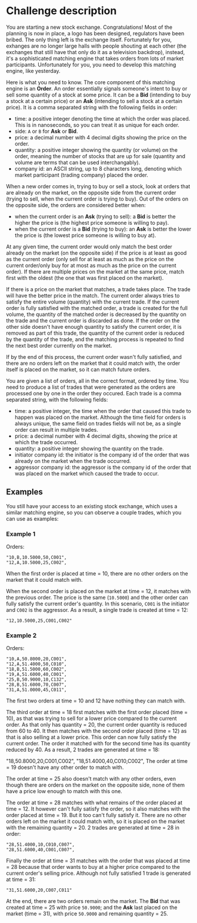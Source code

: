 # Challenge description

You are starting a new stock exchange. Congratulations! Most of the planning is now in place, a logo has been designed, regulators have been bribed. The only thing left is the exchange itself. Fortunately for you, exhanges are no longer large halls with people shouting at each other (the exchanges that still have that only do it as a television backdrop), instead, it's a sophisticated matching engine that takes orders from lots of market participants. Unfortunately for you, you need to develop this matching engine, like yesterday.

Here is what you need to know. The core component of this matching engine is an **Order**. An order essentially signals someone's intent to buy or sell some quantity of a stock at some price. It can be a **Bid** (intending to buy a stock at a certain price) or an **Ask** (intending to sell a stock at a certain price). It is a comma separated string with the following fields in order:

- time: a positive integer denoting the time at which the order was placed. This is in nanoseconds, so you can treat it as unique for each order.
- side: `A` or `B` for **Ask** or **Bid**.
- price: a decimal number with 4 decimal digits showing the price on the order.
- quantity: a positive integer showing the quantity (or volume) on the order, meaning the number of stocks that are up for sale (quantity and volume are terms that can be used interchangably).
- company id: an ASCII string, up to 8 characters long, denoting which market participant (trading company) placed the order.

When a new order comes in, trying to buy or sell a stock, look at orders that are already on the market, on the opposite side from the current order (trying to sell, when the current order is trying to buy). Out of the orders on the opposite side, the orders are considered better when:

- when the current order is an **Ask** (trying to sell): a **Bid** is better the higher the price is (the highest price someone is willing to pay).
- when the current order is a **Bid** (trying to buy): an **Ask** is better the lower the price is (the lowest price someone is willing to buy at).

At any given time, the current order would only match the best order already on the market (on the opposite side) if the price is at least as good as the current order (only sell for at least as much as the price on the current order/only buy for at most as much as the price on the current order). If there are multiple prices on the market at the same price, match first with the oldest (the one that was first placed on the market).

If there is a price on the market that matches, a trade takes place. The trade will have the better price in the match. The current order always tries to satisfy the entire volume (quantity) with the current trade. If the current order is fully satisfied with the matched order, a trade is created for the full volume, the quantity of the matched order is decreased by the quantity on the trade and the current order is discarded as done. If the order on the other side doesn't have enough quantity to satisfy the current order, it is removed as part of this trade, the quantity of the current order is reduced by the quantity of the trade, and the matching process is repeated to find the next best order currently on the market.

If by the end of this process, the current order wasn't fully satisfied, and there are no orders left on the market that it could match with, the order itself is placed on the market, so it can match future orders.

You are given a list of orders, all in the correct format, ordered by time. You need to produce a list of trades that were generated as the orders are processed one by one in the order they occured. Each trade is a comma separated string, with the following fields:

- time: a positive integer, the time when the order that caused this trade to happen was placed on the market. Although the time field for orders is always unique, the same field on trades fields will not be, as a single order can result in multiple trades.
- price: a decimal number with 4 decimal digits, showing the price at which the trade occurred.
- quantity: a positive integer showing the quantity on the trade.
- initiator company id: the initiator is the company id of the order that was already on the market when the trade occurred.
- aggressor company id: the aggressor is the company id of the order that was placed on the market which caused the trade to occur.

## Examples 

You still have your access to an existing stock exchange, which uses a similar matching engine, so you can observe a couple trades, which you can use as examples:

### Example 1

Orders:
```
"10,B,10.5000,50,C001",
"12,A,10.5000,25,C002",
```
When the first order is placed at time = 10, there are no other orders on the market that it could match with.

When the second order is placed on the market at time = 12, it matches with the previous order. The price is the same (`10.5000`) and the other order can fully satisfy the current order's quantity. In this scenario, `C001`  is the initiator and `C002` is the aggressor. As a result, a single trade is created at time = 12:
```
"12,10.5000,25,C001,C002"
```
### Example 2

Orders:
```
"10,A,50.8000,20,C001",
"12,A,51.4000,50,C010",
"18,B,51.5000,60,C002",
"19,A,51.6000,40,C001",
"25,B,50.9000,10,C132",
"28,B,51.6000,70,C007",
"31,A,51.0000,45,C011",
```
The first two orders at time = 10 and 12 have nothing they can match with.

The third order at time = 18 first matches with the first order placed (time = 10), as that was trying to sell for a lower price compared to the current order. As that only has quantity = 20, the current order quantity is reduced from 60 to 40. It then matches with the second order placed (time = 12) as that is also selling at a lower price. This order can now fully satisfy the current order. The order it matched with for the second time has its quantity reduced by 40. As a result, 2 trades are generated at time = 18:

"18,50.8000,20,C001,C002",
"18,51.4000,40,C010,C002",
The order at time = 19 doesn't have any other order to match with.

The order at time = 25 also doesn't match with any other orders, even though there are orders on the market on the opposite side, none of them have a price low enough to match with this one.

The order at time = 28 matches with what remains of the order placed at time = 12. It however can't fully satisfy the order, so it also matches with the order placed at time = 19. But it too can't fully satisfy it. There are no other orders left on the market it could match with, so it is placed on the market with the remaining quantity = 20. 2 trades are generated at time = 28 in order:
```
"28,51.4000,10,C010,C007",
"28,51.6000,40,C001,C007",
```
Finally the order at time = 31 matches with the order that was placed at time = 28 because that order wants to buy at a higher price compared to the current order's selling price. Although not fully satisfied 1 trade is generated at time = 31:
```
"31,51.6000,20,C007,C011"
```
At the end, there are two orders remain on the market. The **Bid** that was created at time = 25 with price `50.9000`; and the **Ask** last placed on the market (time = 31), with price `50.9000` and remaining quantity = 25.